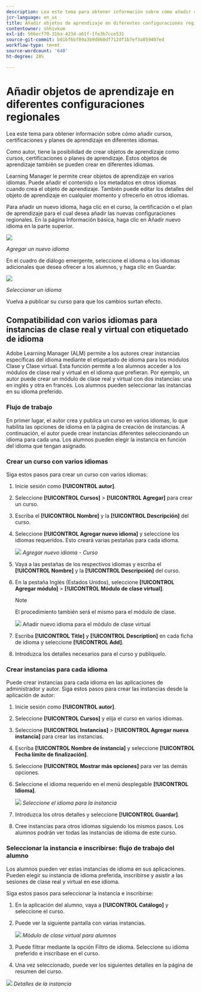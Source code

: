 ```yaml
---
description: Lea este tema para obtener información sobre cómo añadir cursos, certificaciones y planes de aprendizaje en diferentes idiomas.
jcr-language: en_us
title: Añadir objetos de aprendizaje en diferentes configuraciones regionales
contentowner: shhivkum
exl-id: 566ecf70-31ba-423d-a61f-1fe3b7cce531
source-git-commit: b01bf6bf89a3b9d860df712df1b7ef3a859407ed
workflow-type: tm+mt
source-wordcount: '640'
ht-degree: 28%

---
```


# Añadir objetos de aprendizaje en diferentes configuraciones regionales

Lea este tema para obtener información sobre cómo añadir cursos, certificaciones y planes de aprendizaje en diferentes idiomas.

Como autor, tiene la posibilidad de crear objetos de aprendizaje como cursos, certificaciones o planes de aprendizaje. Estos objetos de aprendizaje también se pueden crear en diferentes idiomas.

Learning Manager le permite crear objetos de aprendizaje en varios idiomas. Puede añadir el contenido o los metadatos en otros idiomas cuando crea el objeto de aprendizaje. También puede editar los detalles del objeto de aprendizaje en cualquier momento y ofrecerlo en otros idiomas.

Para añadir un nuevo idioma, haga clic en el curso, la certificación o el plan de aprendizaje para el cual desea añadir las nuevas configuraciones regionales. En la página Información básica, haga clic en Añadir nuevo idioma en la parte superior.

![](assets/addnewlocale.png)

*Agregar un nuevo idioma*

En el cuadro de diálogo emergente, seleccione el idioma o los idiomas adicionales que desea ofrecer a los alumnos, y haga clic en Guardar.

![](assets/selectlang.png)

*Seleccionar un idioma*

Vuelva a publicar su curso para que los cambios surtan efecto.

## Compatibilidad con varios idiomas para instancias de clase real y virtual con etiquetado de idioma

Adobe Learning Manager (ALM) permite a los autores crear instancias específicas del idioma mediante el etiquetado de idioma para los módulos Clase y Clase virtual. Esta función permite a los alumnos acceder a los módulos de clase real y virtual en el idioma que prefieran. Por ejemplo, un autor puede crear un módulo de clase real y virtual con dos instancias: una en inglés y otra en francés. Los alumnos pueden seleccionar las instancias en su idioma preferido.

### Flujo de trabajo

En primer lugar, el autor crea y publica un curso en varios idiomas, lo que habilita las opciones de idioma en la página de creación de instancias. A continuación, el autor puede crear instancias diferentes seleccionando un idioma para cada una. Los alumnos pueden elegir la instancia en función del idioma que tengan asignado.

### Crear un curso con varios idiomas

Siga estos pasos para crear un curso con varios idiomas:

1. Inicie sesión como **[!UICONTROL autor]**.
2. Seleccione **[!UICONTROL Cursos]** > **[!UICONTROL Agregar]** para crear un curso.
3. Escriba el **[!UICONTROL Nombre]** y la **[!UICONTROL Descripción]** del curso.
4. Seleccione **[!UICONTROL Agregar nuevo idioma]** y seleccione los idiomas requeridos. Esto creará varias pestañas para cada idioma.

   ![](assets/language-tabs.png)
   _Agregar nuevo idioma - Curso_
5. Vaya a las pestañas de los respectivos idiomas y escriba el **[!UICONTROL Nombre]** y la **[!UICONTROL Descripción]** del curso.
6. En la pestaña Inglés (Estados Unidos), seleccione **[!UICONTROL Agregar módulo]** > **[!UICONTROL Módulo de clase virtual]**.

   >[!NOTE]
   >
   >El procedimiento también será el mismo para el módulo de clase.

   ![](assets/vc-page.png)
Añadir nuevo idioma para el módulo de clase virtual

7. Escriba **[!UICONTROL Title]** y **[!UICONTROL Description]** en cada ficha de idioma y seleccione **[!UICONTROL Add]**.
8. Introduzca los detalles necesarios para el curso y publíquelo.

### Crear instancias para cada idioma

Puede crear instancias para cada idioma en las aplicaciones de administrador y autor. Siga estos pasos para crear las instancias desde la aplicación de autor:

1. Inicie sesión como **[!UICONTROL autor]**.
2. Seleccione **[!UICONTROL Cursos]** y elija el curso en varios idiomas.
3. Seleccione **[!UICONTROL Instancias]** > **[!UICONTROL Agregar nueva instancia]** para crear las instancias.
4. Escriba **[!UICONTROL Nombre de instancia]** y seleccione **[!UICONTROL Fecha límite de finalización]**.
5. Seleccione **[!UICONTROL Mostrar más opciones]** para ver las demás opciones.
6. Seleccione el idioma requerido en el menú desplegable **[!UICONTROL Idioma]**.

   ![](assets/select-language.png)
   _Seleccione el idioma para la instancia_

7. Introduzca los otros detalles y seleccione **[!UICONTROL Guardar]**.
8. Cree instancias para otros idiomas siguiendo los mismos pasos. Los alumnos podrán ver todas las instancias de idioma de este curso.

### Seleccionar la instancia e inscribirse: flujo de trabajo del alumno

Los alumnos pueden ver estas instancias de idioma en sus aplicaciones. Pueden elegir su instancia de idioma preferida, inscribirse y asistir a las sesiones de clase real y virtual en ese idioma.

Siga estos pasos para seleccionar la instancia e inscribirse:

1. En la aplicación del alumno, vaya a **[!UICONTROL Catálogo]** y seleccione el curso.
2. Puede ver la siguiente pantalla con varias instancias.

   ![](assets/learner-view.png)
   _Módulo de clase virtual para alumnos_

3. Puede filtrar mediante la opción Filtro de idioma. Seleccione su idioma preferido e inscríbase en el curso.
4. Una vez seleccionado, puede ver los siguientes detalles en la página de resumen del curso.

![](assets/course-overview.png)
_Detalles de la instancia_



